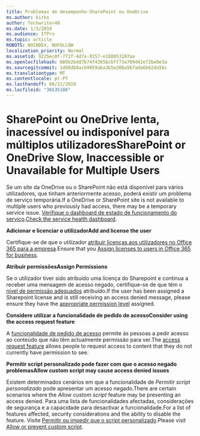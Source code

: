 ```yaml
---
title: Problemas de desempenho-SharePoint ou OneDrive
ms.author: kirks
author: Techwriter40
ms.date: 1/3/2019
ms.audience: ITPro
ms.topic: article
ROBOTS: NOINDEX, NOFOLLOW
localization_priority: Normal
ms.assetid: 9225ec0f-771f-4d7a-8157-e188953107aa
ms.openlocfilehash: 880b2bdd7b74f4365bcbff73a709d42e72be0e3a
ms.sourcegitcommit: 1d98db8acb9959aba3b5e308a567ade6b62da56c
ms.translationtype: MT
ms.contentlocale: pt-PT
ms.lasthandoff: 08/22/2019
ms.locfileid: "36535186"
---
```

# <a name="sharepoint-or-onedrive-slow-inaccessible-or-unavailable-for-multiple-users"></a><span data-ttu-id="2a577-102">SharePoint ou OneDrive lenta, inacessível ou indisponível para múltiplos utilizadores</span><span class="sxs-lookup"><span data-stu-id="2a577-102">SharePoint or OneDrive Slow, Inaccessible or Unavailable for Multiple Users</span></span>

<span data-ttu-id="2a577-103">Se um site da OneDrive ou o SharePoint não está disponível para vários utilizadores, que tinham anteriormente acesso, poderá existir um problema de serviço temporária.</span><span class="sxs-lookup"><span data-stu-id="2a577-103">If a OneDrive or SharePoint site is not available to multiple users who previously had access, there may be a temporary service issue.</span></span> <span data-ttu-id="2a577-104">[Verifique o dashboard de estado de funcionamento do serviço](https://portal.office.com/adminportal/home#/servicehealth).</span><span class="sxs-lookup"><span data-stu-id="2a577-104">[Check the service health dashboard](https://portal.office.com/adminportal/home#/servicehealth).</span></span>

<span data-ttu-id="2a577-105">**Adicionar e licenciar o utilizador**</span><span class="sxs-lookup"><span data-stu-id="2a577-105">**Add and license the user**</span></span>

<span data-ttu-id="2a577-106">Certifique-se de que o utilizador [atribuir licenças aos utilizadores no Office 365 para a empresa](https://docs.microsoft.com/office365/admin/subscriptions-and-billing/assign-licenses-to-users?view=o365-worldwide&amp;tabs=One).</span><span class="sxs-lookup"><span data-stu-id="2a577-106">Ensure that you [Assign licenses to users in Office 365 for business](https://docs.microsoft.com/office365/admin/subscriptions-and-billing/assign-licenses-to-users?view=o365-worldwide&amp;tabs=One).</span></span>


<span data-ttu-id="2a577-107">**Atribuir permissões**</span><span class="sxs-lookup"><span data-stu-id="2a577-107">**Assign Permissions**</span></span>

<span data-ttu-id="2a577-108">Se o utilizador tiver sido atribuído uma licença do Sharepoint e continua a receber uma mensagem de acesso negado, certifique-se de que têm o [nível de permissão adequados](https://docs.microsoft.com/sharepoint/understanding-permission-levels) atribuído.</span><span class="sxs-lookup"><span data-stu-id="2a577-108">If the user has been assigned a Sharepoint license and is still receiving an access denied message, please ensure they have the [appropriate permission level](https://docs.microsoft.com/sharepoint/understanding-permission-levels) assigned.</span></span>

<span data-ttu-id="2a577-109">**Considere utilizar a funcionalidade de pedido de acesso**</span><span class="sxs-lookup"><span data-stu-id="2a577-109">**Consider using the access request feature**</span></span>

<span data-ttu-id="2a577-110">A [funcionalidade de pedido de acesso](https://support.office.com/article/Set-up-and-manage-access-requests-94B26E0B-2822-49D4-929A-8455698654B3) permite às pessoas a pedir acesso ao conteúdo que não têm actualmente permissão para ver.</span><span class="sxs-lookup"><span data-stu-id="2a577-110">The [access request feature](https://support.office.com/article/Set-up-and-manage-access-requests-94B26E0B-2822-49D4-929A-8455698654B3) allows people to request access to content that they do not currently have permission to see.</span></span>

<span data-ttu-id="2a577-111">**Permitir script personalizado pode fazer com que o acesso negado problemas**</span><span class="sxs-lookup"><span data-stu-id="2a577-111">**Allow custom script may cause access denied issues**</span></span>

<span data-ttu-id="2a577-112">Existem determinados cenários em que a funcionalidade de *Permitir script personalizado* pode apresentar um acesso negado.</span><span class="sxs-lookup"><span data-stu-id="2a577-112">There are certain scenarios where the *Allow custom script* feature may be presenting an access denied.</span></span> <span data-ttu-id="2a577-113">Para uma lista de funcionalidades afectadas, considerações de segurança e a capacidade para desactivar a funcionalidade.</span><span class="sxs-lookup"><span data-stu-id="2a577-113">For a list of features affected, security considerations and the ability to disable the feature.</span></span> <span data-ttu-id="2a577-114">Visite [Permitir ou impedir que o script personalizado](https://docs.microsoft.com/sharepoint/allow-or-prevent-custom-script).</span><span class="sxs-lookup"><span data-stu-id="2a577-114">Please visit [Allow or prevent custom script](https://docs.microsoft.com/sharepoint/allow-or-prevent-custom-script).</span></span>

